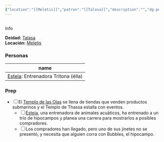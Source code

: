 ```yaml
---
{"location":"[[Meletis]]","patron":"[[Talasa]]","description":"","dg-publish-dm":true,"dg-publish":true,"type":"location","permalink":"/lugares/templo-de-las-olas/","dgPassFrontmatter":true}
---
```


<p><span><div data-callout-metadata="" data-callout-fold="" data-callout="info" class="callout node-insert-event"><div class="callout-title" dir="auto"><div class="callout-icon"><svg width="16" height="16"></svg></div><div class="callout-title-inner">Info</div></div><div class="callout-content">
<p dir="auto"><strong>Deidad:</strong> <a data-tooltip-position="top" aria-label="Personas/Talasa.md" data-href="Personas/Talasa.md" href="Personas/Talasa.md" class="internal-link" target="_blank" rel="noopener nofollow">Talasa</a><br>
<strong>Locación:</strong> <a data-tooltip-position="top" aria-label="Lugares/Meletis.md" data-href="Lugares/Meletis.md" href="Lugares/Meletis.md" class="internal-link" target="_blank" rel="noopener nofollow">Meletis</a></p>
</div></div></span></p><h3><span>Personas</span></h3><div><table class="dataview table-view-table"><thead class="table-view-thead"><tr class="table-view-tr-header"><th class="table-view-th"><span>name</span></th></tr></thead><tbody class="table-view-tbody"><tr><td><span><a data-tooltip-position="top" aria-label="Personas/Esteia.md" data-href="Personas/Esteia.md" href="Personas/Esteia.md" class="internal-link" target="_blank" rel="noopener nofollow">Esteia</a>: Entrenadora Tritona (élla)</span></td></tr></tbody></table></div><h3><span>Prep</span></h3><div><ul class="contains-task-list"><li data-task=" " class="dataview task-list-item"><input type="checkbox" class="dataview task-list-item-checkbox"><span>El <a data-tooltip-position="top" aria-label="Lugares/Templo de las Olas" data-href="Lugares/Templo de las Olas" href="Lugares/Templo de las Olas" class="internal-link" target="_blank" rel="noopener nofollow">Templo de las Olas</a> se llena de tiendas que venden productos submarinos y el Templo de Thassa estalla con eventos.</span><ul class="contains-task-list"><li data-task=" " class="dataview task-list-item"><input type="checkbox" class="dataview task-list-item-checkbox"><span><a data-tooltip-position="top" aria-label="Personas/Esteia" data-href="Personas/Esteia" href="Personas/Esteia" class="internal-link" target="_blank" rel="noopener nofollow">Esteia</a>, una entrenadora de animales acuáticos, ha entrenado a un trío de hipocampos y planea una carrera para mostrarlos a posibles compradores.</span></li><li data-task=" " class="dataview task-list-item"><input type="checkbox" class="dataview task-list-item-checkbox"><span>Los compradores han llegado, pero uno de sus jinetes no se presentó, y necesita que alguien corra con Bubbles, el hipocampo.</span></li></ul></li></ul></div>